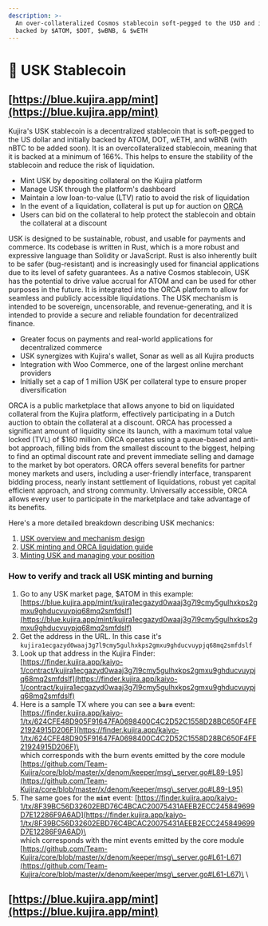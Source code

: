 ```yaml
---
description: >-
  An over-collateralized Cosmos stablecoin soft-pegged to the USD and initially
  backed by $ATOM, $DOT, $wBNB, & $wETH
---
```


# 🐎 USK Stablecoin

## [https://blue.kujira.app/mint](https://blue.kujira.app/mint)

Kujira's USK stablecoin is a decentralized stablecoin that is soft-pegged to the US dollar and initially backed by ATOM, DOT, wETH, and wBNB (with nBTC to be added soon). It is an overcollateralized stablecoin, meaning that it is backed at a minimum of 166%. This helps to ensure the stability of the stablecoin and reduce the risk of liquidation.

* Mint USK by depositing collateral on the Kujira platform
* Manage USK through the platform's dashboard
* Maintain a low loan-to-value (LTV) ratio to avoid the risk of liquidation
* In the event of a liquidation, collateral is put up for auction on [ORCA](orca.md)
* Users can bid on the collateral to help protect the stablecoin and obtain the collateral at a discount

USK is designed to be sustainable, robust, and usable for payments and commerce. Its codebase is written in Rust, which is a more robust and expressive language than Solidity or JavaScript. Rust is also inherently built to be safer (bug-resistant) and is increasingly used for financial applications due to its level of safety guarantees. As a native Cosmos stablecoin, USK has the potential to drive value accrual for ATOM and can be used for other purposes in the future. It is integrated into the ORCA platform to allow for seamless and publicly accessible liquidations. The USK mechanism is intended to be sovereign, uncensorable, and revenue-generating, and it is intended to provide a secure and reliable foundation for decentralized finance.

* Greater focus on payments and real-world applications for decentralized commerce
* USK synergizes with Kujira's wallet, Sonar as well as all Kujira products
* Integration with Woo Commerce, one of the largest online merchant providers
* Initially set a cap of 1 million USK per collateral type to ensure proper diversification

ORCA is a public marketplace that allows anyone to bid on liquidated collateral from the Kujira platform, effectively participating in a Dutch auction to obtain the collateral at a discount. ORCA has processed a significant amount of liquidity since its launch, with a maximum total value locked (TVL) of $160 million. ORCA operates using a queue-based and anti-bot approach, filling bids from the smallest discount to the biggest, helping to find an optimal discount rate and prevent immediate selling and damage to the market by bot operators. ORCA offers several benefits for partner money markets and users, including a user-friendly interface, transparent bidding process, nearly instant settlement of liquidations, robust yet capital efficient approach, and strong community. Universally accessible, ORCA allows every user to participate in the marketplace and take advantage of its benefits.

Here's a more detailed breakdown describing USK mechanics:

1. [USK overview and mechanism design](https://medium.com/team-kujira/kujira-usk-stablecoin-launch-kickstarting-grown-up-defi-26b4372d7aef)
2. [USK minting and ORCA liquidation guide](https://medium.com/team-kujira/testnet-usk-minting-orca-liquidation-bids-4f1215e9677b)
3. [Minting USK and managing your position](https://medium.com/team-kujira/team-kujira-minting-usk-and-managing-your-position-6ba405bf1301)

### How to verify and track all USK minting and burning

1. Go to any USK market page, $ATOM in this example: [https://blue.kujira.app/mint/kujira1ecgazyd0waaj3g7l9cmy5gulhxkps2gmxu9ghducvuypjq68mq2smfdslf](https://blue.kujira.app/mint/kujira1ecgazyd0waaj3g7l9cmy5gulhxkps2gmxu9ghducvuypjq68mq2smfdslf)
2. Get the address in the URL. In this case it's `kujira1ecgazyd0waaj3g7l9cmy5gulhxkps2gmxu9ghducvuypjq68mq2smfdslf`
3. Look up that address in the Kujira Finder: [https://finder.kujira.app/kaiyo-1/contract/kujira1ecgazyd0waaj3g7l9cmy5gulhxkps2gmxu9ghducvuypjq68mq2smfdslf](https://finder.kujira.app/kaiyo-1/contract/kujira1ecgazyd0waaj3g7l9cmy5gulhxkps2gmxu9ghducvuypjq68mq2smfdslf)
4. Here is a sample TX where you can see a **`burn`** event: [https://finder.kujira.app/kaiyo-1/tx/624CFE48D905F91647FA0698400C4C2D52C1558D28BC650F4FE21924915D206F](https://finder.kujira.app/kaiyo-1/tx/624CFE48D905F91647FA0698400C4C2D52C1558D28BC650F4FE21924915D206F)\
   \
   which corresponds with the burn events emitted by the core module [https://github.com/Team-Kujira/core/blob/master/x/denom/keeper/msg\_server.go#L89-L95](https://github.com/Team-Kujira/core/blob/master/x/denom/keeper/msg\_server.go#L89-L95)
5. The same goes for the **`mint`** event: [https://finder.kujira.app/kaiyo-1/tx/8F39BC56D32602EBD76C4BCAC20075431AEEB2ECC245849699D7E12286F9A6AD](https://finder.kujira.app/kaiyo-1/tx/8F39BC56D32602EBD76C4BCAC20075431AEEB2ECC245849699D7E12286F9A6AD)\
   \
   which corresponds with the mint events emitted by the core module [https://github.com/Team-Kujira/core/blob/master/x/denom/keeper/msg\_server.go#L61-L67](https://github.com/Team-Kujira/core/blob/master/x/denom/keeper/msg\_server.go#L61-L67)\
   \


## [https://blue.kujira.app/mint](https://blue.kujira.app/mint)
